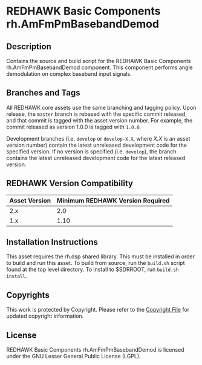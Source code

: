 # REDHAWK Basic Components rh.AmFmPmBasebandDemod
 
## Description

Contains the source and build script for the REDHAWK Basic Components
rh.AmFmPmBasebandDemod component. This component performs angle demodulation on
complex baseband input signals.

## Branches and Tags

All REDHAWK core assets use the same branching and tagging policy. Upon release,
the `master` branch is rebased with the specific commit released, and that
commit is tagged with the asset version number. For example, the commit released
as version 1.0.0 is tagged with `1.0.0`.

Development branches (i.e. `develop` or `develop-X.X`, where *X.X* is an asset
version number) contain the latest unreleased development code for the specified
version. If no version is specified (i.e. `develop`), the branch contains the
latest unreleased development code for the latest released version.

## REDHAWK Version Compatibility

| Asset Version | Minimum REDHAWK Version Required |
| ------------- | -------------------------------- |
| 2.x           | 2.0                              |
| 1.x           | 1.10                             |

## Installation Instructions
This asset requires the rh.dsp shared library. This must be installed in order
to build and run this asset. To build from source, run the `build.sh` script
found at the top level directory. To install to $SDRROOT, run `build.sh
install`.

## Copyrights

This work is protected by Copyright. Please refer to the
[Copyright File](COPYRIGHT) for updated copyright information.

## License

REDHAWK Basic Components rh.AmFmPmBasebandDemod is licensed under the GNU Lesser
General Public License (LGPL).
